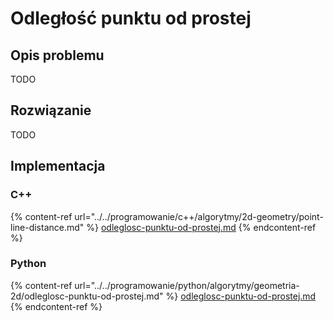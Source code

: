 # Odległość punktu od prostej

## Opis problemu

TODO

## Rozwiązanie

TODO

## Implementacja

### C++

{% content-ref url="../../programowanie/c++/algorytmy/2d-geometry/point-line-distance.md" %}
[odleglosc-punktu-od-prostej.md](../../programowanie/c++/algorytmy/2d-geometry/point-line-distance.md)
{% endcontent-ref %}

### Python

{% content-ref url="../../programowanie/python/algorytmy/geometria-2d/odleglosc-punktu-od-prostej.md" %}
[odleglosc-punktu-od-prostej.md](../../programowanie/python/algorytmy/geometria-2d/odleglosc-punktu-od-prostej.md)
{% endcontent-ref %}
